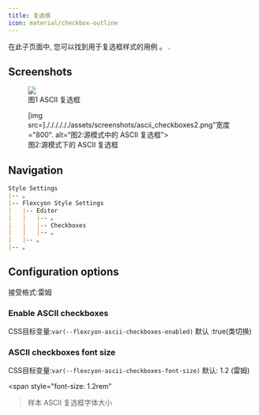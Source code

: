 ```yaml
---
title: 复选框
icon: material/checkbox-outline
---
```


在此子页面中, 您可以找到用于复选框样式的用例 。
.

## Screenshots

<figure markdown="span">
<img src=. /././././assets/screenshots/ascii_checkboxes1.png"宽度="800".
备选案文=“图1:ASCII 复选框”>
    <figcaption
>图1 ASCII 复选框</figcaption>
</figure>

<figure markdown="span">
[img src=]././././././assets/screenshots/ascii_checkboxes2.png"宽度="800".
alt=“图2:源模式中的 ASCII 复选框”>
    <figcaption
>图2:源模式下的 ASCII 复选框</figcaption>
</figure>

## Navigation

```md
Style Settings
|-- 。
|-- Flexcyon Style Settings
|   |-- Editor
|   |   |-- 。
|   |   |-- Checkboxes
|   |   |-- 。
|   |-- 。
|-- 。
```

## Configuration options

接受格式:雷姆

### Enable ASCII checkboxes

CSS目标变量:`var(--flexcyon-ascii-checkboxes-enabled)`
默认 :true(类切换)

### ASCII checkboxes font size

CSS目标变量:`var(--flexcyon-ascii-checkboxes-font-size)`
默认: 1.2 (雷姆)

<span style="font-size: 1.2rem"
>样本 ASCII 复选框字体大小</span>

